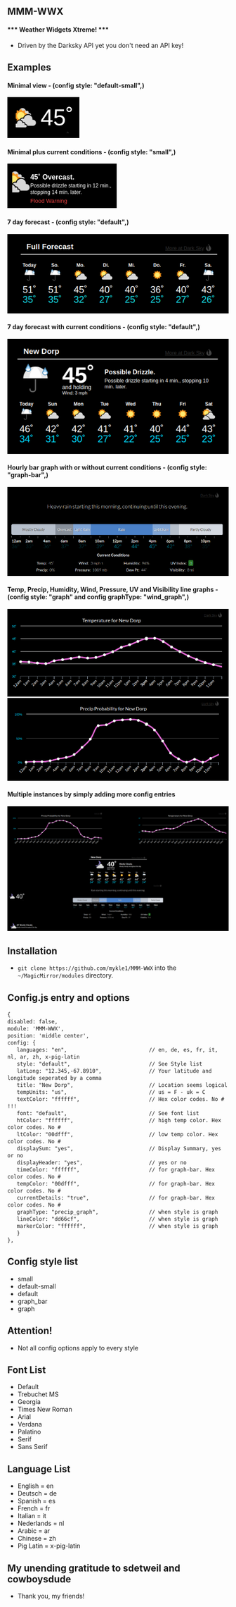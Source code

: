 ## MMM-WWX

#### *** Weather Widgets Xtreme! ***

* Driven by the Darksky API yet you don't need an API key!

## Examples

#### Minimal view - (config style: "default-small",)

![](images/minimal.png)

#### Minimal plus current conditions - (config style: "small",)

![](images/minimalPlus.png)

#### 7 day forecast - (config style: "default",)

![](images/7day.png)

#### 7 day forecast with current conditions - (config style: "default",)

![](images/7dayPlus.png)

#### Hourly bar graph with or without current conditions - (config style: "graph-bar",)

![](images/barGraph.png)

#### Temp, Precip, Humidity, Wind, Pressure, UV and Visibility line graphs - (config style: "graph" and config graphType: "wind_graph",)

![](images/temp.png)
![](images/precip.png)

#### Multiple instances by simply adding more config entries

![](images/multiple.png)

## Installation

* `git clone https://github.com/mykle1/MMM-WWX` into the `~/MagicMirror/modules` directory.

## Config.js entry and options


```
{
disabled: false,
module: 'MMM-WWX',
position: 'middle center',
config: {
   languages: "en",                          // en, de, es, fr, it, nl, ar, zh, x-pig-latin
   style: "default",                         // See Style list
   latLong: "12.345,-67.8910",               // Your latitude and longitude seperated by a comma
   title: "New Dorp",                        // Location seems logical
   tempUnits: "us",                          // us = F - uk = C
   textColor: "ffffff",                      // Hex color codes. No # !!!
   font: "default",                          // See font list
   htColor: "ffffff",                        // high temp color. Hex color codes. No #
   ltColor: "00dfff",                        // low temp color. Hex color codes. No #
   displaySum: "yes",                        // Display Summary, yes or no
   displayHeader: "yes",                     // yes or no
   timeColor: "ffffff",                      // for graph-bar. Hex color codes. No #
   tempColor: "00dfff",                      // for graph-bar. Hex color codes. No #
   currentDetails: "true",                   // for graph-bar. Hex color codes. No #
   graphType: "precip_graph",                // when style is graph
   lineColor: "dd66cf",                      // when style is graph
   markerColor: "ffffff",                    // when style is graph
   }
},
```

## Config style list

* small
* default-small
* default
* graph_bar
* graph


## Attention!

* Not all config options apply to every style

## Font List

* Default
* Trebuchet MS
* Georgia
* Times New Roman
* Arial
* Verdana
* Palatino
* Serif
* Sans Serif

## Language List

* English = en
* Deutsch = de
* Spanish = es
* French = fr
* Italian = it
* Nederlands = nl
* Arabic = ar
* Chinese = zh
* Pig Latin = x-pig-latin

## My unending gratitude to sdetweil and cowboysdude

* Thank you, my friends!

